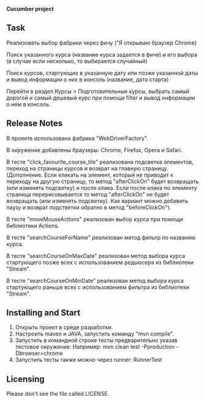 **Cucumber project**


Task
-------------

Реализовать выбор фабрики через фичу ("Я открываю браузер Chrome)

Поиск указанного курса (название курса задается в фиче) и его выбора (в случае если несколько, то выбирается случайный)

Поиск курсов, стартующих в указанную дату или позже указанной даты и вывод информации о них в консоль (название, дата старта)

Перейти в раздел Курсы > Подготовительные курсы, выбрать самый дорогой и самый дешевый курс при помощи filter и вывод информации о нем в консоль.

Release Notes
-------------

В проекте использована фабрика "WebDriverFactory". 

В окружение добавлены браузеры: Chrome, Firefox, Opera и Safari.

В тесте "click_favourite_course_tile" реализована подсветка элементов, переход на страницы курсов и возврат на главную страницу. 
(Дополнение. Если кликать на элемент, который не приводит к переходу на другую страницу, то метод "afterClickOn" будет возвращать (или изменять подсветку) и после клика. Если после клика по элементу страница перерисовывается то метод "afterClickOn" не будет возвращать (или изменять подсветку). Как вариант можно добавить паузу и возврат подстветки обратно в метод "beforeClickOn").

В тесте "moveMouseActions" реализован выбор курса при помощи библиотеки Actions.

В тесте "searchCourseForName" реализован метод фильтр по названию курса.

В тесте "searchCourseOnMaxDate" реализован метод выбора курса стартующего позже всех с использованием редьюсера из библиотеки "Stream". 

В тесте "searchCourseOnMinDate" реализован метод выбора курса стартующего раньше всех с использованием фильтра из библиотеки "Stream".

Installing and Start
--------------------

1. Открыть проект в среде разработки.
2. Настроить maven и JAVA, запустить команду "mvn compile".
3. Запустить в командной строке тесты предварительно указав тестовое окружение:
Например: mvn clean test -Pproduction -Dbrowser=chrome
4. Запустить тесты также можно через runner: RunnerTest 

Licensing
---------

Please don't see the file called LICENSE.
